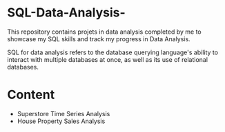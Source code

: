 # SQL-Data-Analysis-
This repository contains projets in data analysis completed by me to showcase my SQL skills and track my progress in Data Analysis. 

SQL for data analysis refers to the database querying language's ability to interact with multiple databases at once, as well as its use of relational databases.

# Content
* Superstore Time Series Analysis
* House Property Sales Analysis
